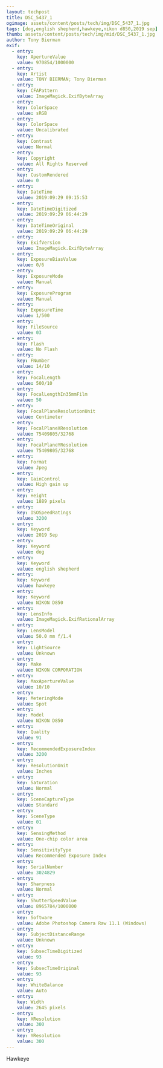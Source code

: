 ```yaml
---
layout: techpost
title: DSC_5437_1
ogimage: assets/content/posts/tech/img/DSC_5437_1.jpg
tags: [dog,english shepherd,hawkeye,nikon d850,2019 sep]
thumb: assets/content/posts/tech/img/mid/DSC_5437_1.jpg
author: Tony Bierman
exif:
  - entry:
    key: ApertureValue
    value: 970854/1000000
  - entry:
    key: Artist
    value: TONY BIERMAN; Tony Bierman
  - entry:
    key: CFAPattern
    value: ImageMagick.ExifByteArray
  - entry:
    key: ColorSpace
    value: sRGB
  - entry:
    key: ColorSpace
    value: Uncalibrated
  - entry:
    key: Contrast
    value: Normal
  - entry:
    key: Copyright
    value: All Rights Reserved
  - entry:
    key: CustomRendered
    value: 0
  - entry:
    key: DateTime
    value: 2019:09:29 09:15:53
  - entry:
    key: DateTimeDigitized
    value: 2019:09:29 06:44:29
  - entry:
    key: DateTimeOriginal
    value: 2019:09:29 06:44:29
  - entry:
    key: ExifVersion
    value: ImageMagick.ExifByteArray
  - entry:
    key: ExposureBiasValue
    value: 0/6
  - entry:
    key: ExposureMode
    value: Manual
  - entry:
    key: ExposureProgram
    value: Manual
  - entry:
    key: ExposureTime
    value: 1/500
  - entry:
    key: FileSource
    value: 03
  - entry:
    key: Flash
    value: No Flash
  - entry:
    key: FNumber
    value: 14/10
  - entry:
    key: FocalLength
    value: 500/10
  - entry:
    key: FocalLengthIn35mmFilm
    value: 50
  - entry:
    key: FocalPlaneResolutionUnit
    value: Centimeter
  - entry:
    key: FocalPlaneXResolution
    value: 75409805/32768
  - entry:
    key: FocalPlaneYResolution
    value: 75409805/32768
  - entry:
    key: Format
    value: Jpeg
  - entry:
    key: GainControl
    value: High gain up
  - entry:
    key: Height
    value: 1889 pixels
  - entry:
    key: ISOSpeedRatings
    value: 3200
  - entry:
    key: Keyword
    value: 2019 Sep
  - entry:
    key: Keyword
    value: dog
  - entry:
    key: Keyword
    value: english shepherd
  - entry:
    key: Keyword
    value: hawkeye
  - entry:
    key: Keyword
    value: NIKON D850
  - entry:
    key: LensInfo
    value: ImageMagick.ExifRationalArray
  - entry:
    key: LensModel
    value: 50.0 mm f/1.4
  - entry:
    key: LightSource
    value: Unknown
  - entry:
    key: Make
    value: NIKON CORPORATION
  - entry:
    key: MaxApertureValue
    value: 10/10
  - entry:
    key: MeteringMode
    value: Spot
  - entry:
    key: Model
    value: NIKON D850
  - entry:
    key: Quality
    value: 91
  - entry:
    key: RecommendedExposureIndex
    value: 3200
  - entry:
    key: ResolutionUnit
    value: Inches
  - entry:
    key: Saturation
    value: Normal
  - entry:
    key: SceneCaptureType
    value: Standard
  - entry:
    key: SceneType
    value: 01
  - entry:
    key: SensingMethod
    value: One-chip color area
  - entry:
    key: SensitivityType
    value: Recommended Exposure Index
  - entry:
    key: SerialNumber
    value: 3024829
  - entry:
    key: Sharpness
    value: Normal
  - entry:
    key: ShutterSpeedValue
    value: 8965784/1000000
  - entry:
    key: Software
    value: Adobe Photoshop Camera Raw 11.1 (Windows)
  - entry:
    key: SubjectDistanceRange
    value: Unknown
  - entry:
    key: SubsecTimeDigitized
    value: 93
  - entry:
    key: SubsecTimeOriginal
    value: 93
  - entry:
    key: WhiteBalance
    value: Auto
  - entry:
    key: Width
    value: 2645 pixels
  - entry:
    key: XResolution
    value: 300
  - entry:
    key: YResolution
    value: 300
---
```

<p class="h4">Hawkeye</p>
